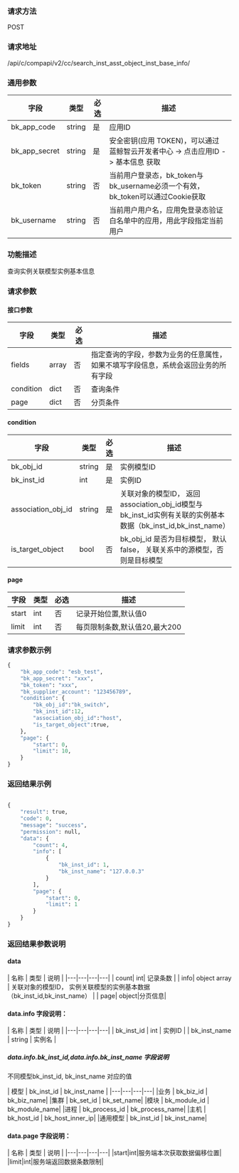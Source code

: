 
### 请求方法

POST


### 请求地址

/api/c/compapi/v2/cc/search_inst_asst_object_inst_base_info/


### 通用参数

| 字段 | 类型 | 必选 |  描述 |
|-----------|------------|--------|------------|
| bk_app_code  |  string    | 是 | 应用ID     |
| bk_app_secret|  string    | 是 | 安全密钥(应用 TOKEN)，可以通过 蓝鲸智云开发者中心 -> 点击应用ID -> 基本信息 获取 |
| bk_token     |  string    | 否 | 当前用户登录态，bk_token与bk_username必须一个有效，bk_token可以通过Cookie获取 |
| bk_username  |  string    | 否 | 当前用户用户名，应用免登录态验证白名单中的应用，用此字段指定当前用户 |


### 功能描述

查询实例关联模型实例基本信息

### 请求参数




#### 接口参数

| 字段      |  类型      | 必选   |  描述      |
|-----------|------------|--------|------------|
| fields         |  array   | 否     | 指定查询的字段，参数为业务的任意属性，如果不填写字段信息，系统会返回业务的所有字段 |
| condition      |  dict    | 否     | 查询条件|
| page           |  dict    | 否     | 分页条件 |

#### condition

| 字段      |  类型      | 必选   |  描述      |
|-----------|------------|--------|------------|
| bk_obj_id |  string    | 是     | 实例模型ID |
| bk_inst_id|  int    |  是    |实例ID |
|association_obj_id|string|  是  | 关联对象的模型ID， 返回association_obj_id模型与bk_inst_id实例有关联的实例基本数据（bk_inst_id,bk_inst_name）|
|is_target_object| bool |  否 |bk_obj_id 是否为目标模型， 默认false， 关联关系中的源模型，否则是目标模型|

#### page

| 字段      |  类型      | 必选   |  描述      |
|-----------|------------|--------|------------|
| start    |  int    | 否      | 记录开始位置,默认值0|
| limit    |  int    | 否     | 每页限制条数,默认值20,最大200 |


### 请求参数示例

```python
{
    "bk_app_code": "esb_test",
    "bk_app_secret": "xxx",
    "bk_token": "xxx",
    "bk_supplier_account": "123456789",
    "condition": {
        "bk_obj_id":"bk_switch", 
		"bk_inst_id":12, 
		"association_obj_id":"host", 
		"is_target_object":true, 
    },
    "page": {
        "start": 0,
        "limit": 10,
    }
}
```

### 返回结果示例

```python

{
    "result": true,
    "code": 0,
    "message": "success",
    "permission": null,
    "data": {
        "count": 4,
        "info": [
            {
                "bk_inst_id": 1,
                "bk_inst_name": "127.0.0.3"
            }
        ],
        "page": {
            "start": 0,
            "limit": 1
        }
    }
}
```

### 返回结果参数说明

#### data

| 名称  | 类型  | 说明 |
|---|---|---|---|
| count| int| 记录条数 |
| info| object array |  关联对象的模型ID， 实例关联模型的实例基本数据（bk_inst_id,bk_inst_name） |
| page| object|分页信息|

#### data.info 字段说明：
| 名称  | 类型  | 说明 |
|---|---|---|---|
| bk_inst_id | int | 实例ID |
| bk_inst_name | string  | 实例名 | 

##### data.info.bk_inst_id,data.info.bk_inst_name 字段说明

不同模型bk_inst_id, bk_inst_name 对应的值

| 模型   | bk_inst_id   | bk_inst_name |
|---|---|---|---|
|业务 | bk_biz_id | bk_biz_name|
|集群 | bk_set_id | bk_set_name|
|模块 | bk_module_id | bk_module_name|
|进程 | bk_process_id | bk_process_name|
|主机 | bk_host_id | bk_host_inner_ip|
|通用模型 | bk_inst_id | bk_inst_name|


#### data.page 字段说明：

| 名称  | 类型  | 说明 |
|---|---|---|---|
|start|int|服务端本次获取数据偏移位置|
|limit|int|服务端返回数据条数限制|